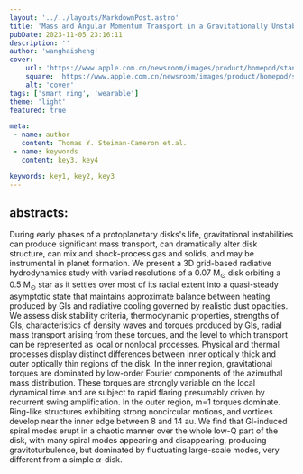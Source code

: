 ```yaml
---
layout: '../../layouts/MarkdownPost.astro'
title: 'Mass and Angular Momentum Transport in a Gravitationally Unstable Protoplanetary Disk with Improved 3D Radiative Hydrodynamics'
pubDate: 2023-11-05 23:16:11
description: ''
author: 'wanghaisheng'
cover:
    url: 'https://www.apple.com.cn/newsroom/images/product/homepod/standard/Apple-HomePod-hero-230118_big.jpg.large_2x.jpg'
    square: 'https://www.apple.com.cn/newsroom/images/product/homepod/standard/Apple-HomePod-hero-230118_big.jpg.large_2x.jpg'
    alt: 'cover'
tags: ['smart ring', 'wearable'] 
theme: 'light'
featured: true

meta:
 - name: author
   content: Thomas Y. Steiman-Cameron et.al.
 - name: keywords
   content: key3, key4

keywords: key1, key2, key3
---
```


## abstracts:
During early phases of a protoplanetary disks's life, gravitational instabilities can produce significant mass transport, can dramatically alter disk structure, can mix and shock-process gas and solids, and may be instrumental in planet formation. We present a 3D grid-based radiative hydrodynamics study with varied resolutions of a 0.07 M$_\odot$ disk orbiting a 0.5 M$_\odot$ star as it settles over most of its radial extent into a quasi-steady asymptotic state that maintains approximate balance between heating produced by GIs and radiative cooling governed by realistic dust opacities. We assess disk stability criteria, thermodynamic properties, strengths of GIs, characteristics of density waves and torques produced by GIs, radial mass transport arising from these torques, and the level to which transport can be represented as local or nonlocal processes. Physical and thermal processes display distinct differences between inner optically thick and outer optically thin regions of the disk. In the inner region, gravitational torques are dominated by low-order Fourier components of the azimuthal mass distribution. These torques are strongly variable on the local dynamical time and are subject to rapid flaring presumably driven by recurrent swing amplification. In the outer region, m=1 torques dominate. Ring-like structures exhibiting strong noncircular motions, and vortices develop near the inner edge between 8 and 14 au. We find that GI-induced spiral modes erupt in a chaotic manner over the whole low-Q part of the disk, with many spiral modes appearing and disappearing, producing gravitoturbulence, but dominated by fluctuating large-scale modes, very different from a simple $\alpha$-disk.
